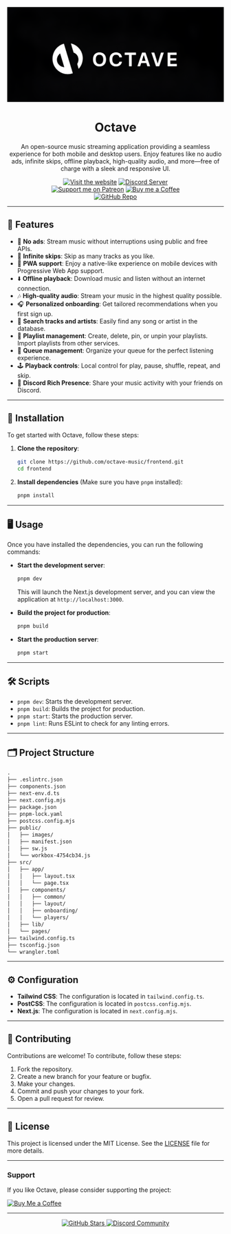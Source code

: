 
<div align="center">
  <img width="600" src="public/images/OctaveBanner.png" alt="Octave Logo">

  <h1>Octave</h1>
  <p>An open-source music streaming application providing a seamless experience for both mobile and desktop users. Enjoy features like no audio ads, infinite skips, offline playback, high-quality audio, and more—free of charge with a sleek and responsive UI.</p>

  <div>
    <a href="https://beta.octave.gold"><img alt="Visit the website" height="56" src="https://cdn.jsdelivr.net/npm/@intergrav/devins-badges@3/assets/cozy/documentation/website_vector.svg"></a>
    <a href="https://discord.gg/streamflix"><img alt="Discord Server" height="56" src="https://cdn.jsdelivr.net/npm/@intergrav/devins-badges@3/assets/cozy/social/discord-plural_vector.svg"></a>
  </div>

  <div>
    <a href="https://patreon.com/octaveapps"><img alt="Support me on Patreon" height="56" src="https://cdn.jsdelivr.net/npm/@intergrav/devins-badges@3/assets/cozy/donate/patreon-singular_vector.svg"></a>
    <a href="https://www.buymeacoffee.com/octaveapps"><img alt="Buy me a Coffee" height="56" src="https://cdn.jsdelivr.net/npm/@intergrav/devins-badges@3/assets/cozy/donate/buymeacoffee-singular_vector.svg"></a>
  </div>

  <a href="https://github.com/octave-music/frontend">
    <img alt="GitHub Repo" height="45" src="https://img.shields.io/badge/Repo-GitHub-181717?style=for-the-badge&logo=github">
  </a>
</div>

---

<!-- ## 📸 Screenshots

<div align="center">
  <img src="assets/octave-desktop.png" alt="Octave Desktop" width="600">
  <br />
  <img src="assets/octave-mobile.png" alt="Octave Mobile" width="600">
</div>

--- -->

## 🌟 Features

- 🚫 **No ads**: Stream music without interruptions using public and free APIs.
- 🔄 **Infinite skips**: Skip as many tracks as you like.
- 📱 **PWA support**: Enjoy a native-like experience on mobile devices with Progressive Web App support.
- ⬇️ **Offline playback**: Download music and listen without an internet connection.
- 🎶 **High-quality audio**: Stream your music in the highest quality possible.
- 🎧 **Personalized onboarding**: Get tailored recommendations when you first sign up.
- 🎤 **Search tracks and artists**: Easily find any song or artist in the database.
- 📑 **Playlist management**: Create, delete, pin, or unpin your playlists. Import playlists from other services.
- 🔄 **Queue management**: Organize your queue for the perfect listening experience.
- 🕹️ **Playback controls**: Local control for play, pause, shuffle, repeat, and skip.
- 🤖 **Discord Rich Presence**: Share your music activity with your friends on Discord.

---

## 🚀 Installation

To get started with Octave, follow these steps:

1. **Clone the repository**:

    ```bash
    git clone https://github.com/octave-music/frontend.git
    cd frontend
    ```

2. **Install dependencies** (Make sure you have `pnpm` installed):

    ```bash
    pnpm install
    ```

---

## 🖥️ Usage

Once you have installed the dependencies, you can run the following commands:

- **Start the development server**:

    ```bash
    pnpm dev
    ```

    This will launch the Next.js development server, and you can view the application at `http://localhost:3000`.

- **Build the project for production**:

    ```bash
    pnpm build
    ```

- **Start the production server**:

    ```bash
    pnpm start
    ```

---

## 🛠️ Scripts

- `pnpm dev`: Starts the development server.
- `pnpm build`: Builds the project for production.
- `pnpm start`: Starts the production server.
- `pnpm lint`: Runs ESLint to check for any linting errors.

---

## 🗂️ Project Structure

```
.
├── .eslintrc.json
├── components.json
├── next-env.d.ts
├── next.config.mjs
├── package.json
├── pnpm-lock.yaml
├── postcss.config.mjs
├── public/
│   ├── images/
│   ├── manifest.json
│   ├── sw.js
│   └── workbox-4754cb34.js
├── src/
│   ├── app/
│   │   ├── layout.tsx
│   │   └── page.tsx
│   ├── components/
│   │   ├── common/
│   │   ├── layout/
│   │   ├── onboarding/
│   │   └── players/
│   ├── lib/
│   └── pages/
├── tailwind.config.ts
├── tsconfig.json
└── wrangler.toml
```

---

## ⚙️ Configuration

- **Tailwind CSS**: The configuration is located in `tailwind.config.ts`.
- **PostCSS**: The configuration is located in `postcss.config.mjs`.
- **Next.js**: The configuration is located in `next.config.mjs`.

---

## 🤝 Contributing

Contributions are welcome! To contribute, follow these steps:

1. Fork the repository.
2. Create a new branch for your feature or bugfix.
3. Make your changes.
4. Commit and push your changes to your fork.
5. Open a pull request for review.

---

## 📝 License

This project is licensed under the MIT License. See the [LICENSE](LICENSE) file for more details.

---

### Support

If you like Octave, please consider supporting the project:

<a href="https://www.buymeacoffee.com/octaveapps"><img alt="Buy Me a Coffee" height="56" src="https://cdn.jsdelivr.net/npm/@intergrav/devins-badges@3/assets/cozy/donate/buymeacoffee-singular_vector.svg"></a>

---

<div align="center">
  <a href="https://github.com/octave-music/frontend">
    <img src="https://img.shields.io/github/stars/octave-music/frontend?style=for-the-badge&logo=github" alt="GitHub Stars" />
  </a>
  <a href="https://discord.gg/streamflix">
    <img src="https://img.shields.io/discord/928759631575130172?style=for-the-badge&logo=discord&logoColor=white" alt="Discord Community" />
  </a>
</div>
